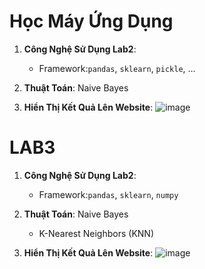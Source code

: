 # Học Máy Ứng Dụng

1. **Công Nghệ Sử Dụng Lab2**:
   - Framework:`pandas`, `sklearn`, `pickle`, ...

2. **Thuật Toán**:
    Naive Bayes
   

3. **Hiển Thị Kết Quả Lên Website**:
   ![image](https://github.com/user-attachments/assets/7e060276-bb8e-4cc5-93dd-f717910366c1)


# LAB3

1. **Công Nghệ Sử Dụng Lab2**:
   - Framework:`pandas`, `sklearn`, `numpy`

2. **Thuật Toán**:
    Naive Bayes
   - K-Nearest Neighbors (KNN)

3. **Hiển Thị Kết Quả Lên Website**:
   ![image](https://github.com/user-attachments/assets/a2195a32-031c-4965-a20c-6aa7ce050bcd)

